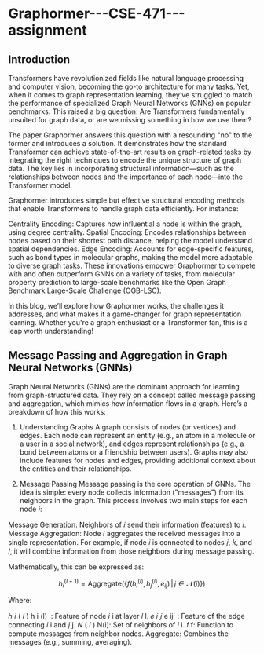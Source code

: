 # Graphormer---CSE-471---assignment

## Introduction
Transformers have revolutionized fields like natural language processing and computer vision, becoming the go-to architecture for many tasks. Yet, when it comes to graph representation learning, they’ve struggled to match the performance of specialized Graph Neural Networks (GNNs) on popular benchmarks. This raised a big question: Are Transformers fundamentally unsuited for graph data, or are we missing something in how we use them?

The paper Graphormer answers this question with a resounding "no" to the former and introduces a solution. It demonstrates how the standard Transformer can achieve state-of-the-art results on graph-related tasks by integrating the right techniques to encode the unique structure of graph data. The key lies in incorporating structural information—such as the relationships between nodes and the importance of each node—into the Transformer model.

Graphormer introduces simple but effective structural encoding methods that enable Transformers to handle graph data efficiently. For instance:

Centrality Encoding: Captures how influential a node is within the graph, using degree centrality.
Spatial Encoding: Encodes relationships between nodes based on their shortest path distance, helping the model understand spatial dependencies.
Edge Encoding: Accounts for edge-specific features, such as bond types in molecular graphs, making the model more adaptable to diverse graph tasks.
These innovations empower Graphormer to compete with and often outperform GNNs on a variety of tasks, from molecular property prediction to large-scale benchmarks like the Open Graph Benchmark Large-Scale Challenge (OGB-LSC).

In this blog, we’ll explore how Graphormer works, the challenges it addresses, and what makes it a game-changer for graph representation learning. Whether you're a graph enthusiast or a Transformer fan, this is a leap worth understanding!

## Message Passing and Aggregation in Graph Neural Networks (GNNs)
Graph Neural Networks (GNNs) are the dominant approach for learning from graph-structured data. They rely on a concept called message passing and aggregation, which mimics how information flows in a graph. Here’s a breakdown of how this works:

1. Understanding Graphs
A graph consists of nodes (or vertices) and edges. Each node can represent an entity (e.g., an atom in a molecule or a user in a social network), and edges represent relationships (e.g., a bond between atoms or a friendship between users). Graphs may also include features for nodes and edges, providing additional context about the entities and their relationships.

2. Message Passing
Message passing is the core operation of GNNs. The idea is simple: every node collects information ("messages") from its neighbors in the graph. This process involves two main steps for each node 𝑖:

Message Generation: Neighbors of 𝑖 send their information (features) to 𝑖.
Message Aggregation: Node 𝑖 aggregates the received messages into a single representation.
For example, if node 𝑖 is connected to nodes 𝑗, 𝑘, and 𝑙, it will combine information from those neighbors during message passing.

Mathematically, this can be expressed as:
```math
h_i^{(l+1)} = \text{Aggregate} \big( \{ f(h_i^{(l)}, h_j^{(l)}, e_{ij}) \, | \, j \in \mathcal{N}(i) \} \big)
```

Where:

ℎ
𝑖
(
𝑙
)
h 
i
(l)
​
 : Feature of node 
𝑖
i at layer 
𝑙
l.
𝑒
𝑖
𝑗
e 
ij
​
 : Feature of the edge connecting 
𝑖
i and 
𝑗
j.
𝑁
(
𝑖
)
N(i): Set of neighbors of 
𝑖
i.
𝑓
f: Function to compute messages from neighbor nodes.
Aggregate: Combines the messages (e.g., summing, averaging).